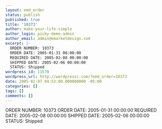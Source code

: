 ```yaml
---
layout: emd_order
status: publish
published: true
title: '10373'
author: make-your-life-simple
author_login: picky-demo-admin
author_email: admin@emarketdesign.com
excerpt: |-
  ORDER NUMBER: 10373
  ORDER DATE: 2005-01-31 00:00:00
  REQUIRED DATE: 2005-02-08 00:00:00
  SHIPPED DATE: 2005-02-06 00:00:00
  STATUS: Shipped
wordpress_id: 11570
wordpress_url: http://wordpressc.com/?emd_order=10373
date: 2005-02-07 04:53:00.000000000 -05:00
categories: []
tags: []
comments: []
---
```

ORDER NUMBER: 10373
ORDER DATE: 2005-01-31 00:00:00
REQUIRED DATE: 2005-02-08 00:00:00
SHIPPED DATE: 2005-02-06 00:00:00
STATUS: Shipped
